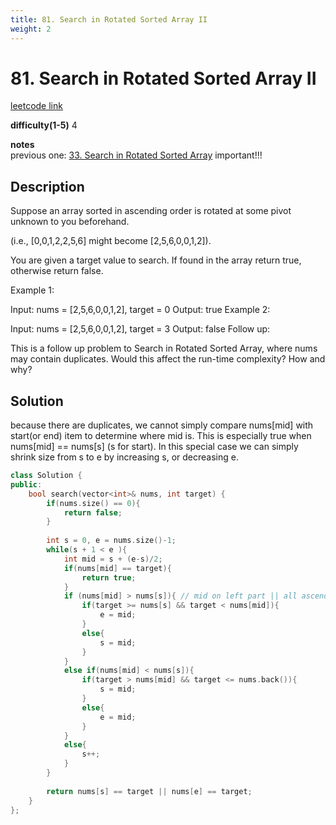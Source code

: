 ```yaml
---
title: 81. Search in Rotated Sorted Array II
weight: 2 
---
```

# 81. Search in Rotated Sorted Array II

[leetcode link](https://leetcode.com/problems/search-in-rotated-sorted-array-ii/)

**difficulty(1-5)** 
4

**notes**   
previous one: [33. Search in Rotated Sorted Array](33)
important!!!

## Description

Suppose an array sorted in ascending order is rotated at some pivot unknown to you beforehand.

(i.e., [0,0,1,2,2,5,6] might become [2,5,6,0,0,1,2]).

You are given a target value to search. If found in the array return true, otherwise return false.

Example 1:

Input: nums = [2,5,6,0,0,1,2], target = 0
Output: true
Example 2:

Input: nums = [2,5,6,0,0,1,2], target = 3
Output: false
Follow up:

This is a follow up problem to Search in Rotated Sorted Array, where nums may contain duplicates.
Would this affect the run-time complexity? How and why?

## Solution

because there are duplicates, we cannot simply compare nums[mid] with start(or end) item to determine where mid is. This is especially true when nums[mid] == nums[s] (s for start). In this special case we can simply shrink size from s to e by increasing s, or decreasing e.

```c++
class Solution {
public:
    bool search(vector<int>& nums, int target) {
        if(nums.size() == 0){
            return false;
        }
        
        int s = 0, e = nums.size()-1;
        while(s + 1 < e ){
            int mid = s + (e-s)/2;
            if(nums[mid] == target){
                return true;
            }
            if (nums[mid] > nums[s]){ // mid on left part || all ascending array
                if(target >= nums[s] && target < nums[mid]){
                    e = mid;
                }
                else{
                    s = mid;
                }
            }
            else if(nums[mid] < nums[s]){
                if(target > nums[mid] && target <= nums.back()){
                    s = mid;
                }
                else{
                    e = mid;
                }
            }
            else{
                s++;
            }
        }
        
        return nums[s] == target || nums[e] == target;
    }
};
```